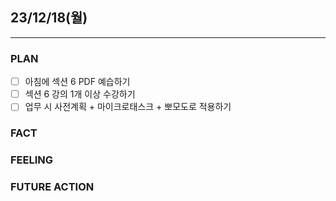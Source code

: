 ## 23/12/18(월)
***
### PLAN
* [ ] 아침에 섹션 6 PDF 예습하기
* [ ] 섹션 6 강의 1개 이상 수강하기
* [ ] 업무 시 사전계획 + 마이크로태스크 + 뽀모도로 적용하기
### FACT
### FEELING
### FUTURE ACTION
